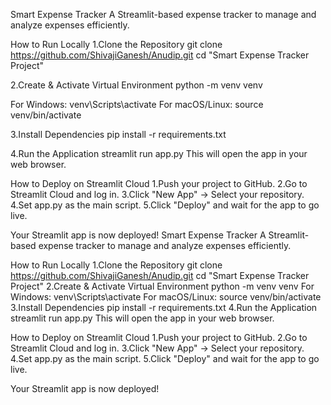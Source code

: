 Smart Expense Tracker
A Streamlit-based expense tracker to manage and analyze expenses efficiently.

How to Run Locally
1.Clone the Repository
git clone https://github.com/ShivajiGanesh/Anudip.git
cd "Smart Expense Tracker Project"

2.Create & Activate Virtual Environment
python -m venv venv

For Windows:
venv\Scripts\activate
For macOS/Linux:
source venv/bin/activate

3.Install Dependencies
pip install -r requirements.txt

4.Run the Application
streamlit run app.py
This will open the app in your web browser.

How to Deploy on Streamlit Cloud
1.Push your project to GitHub.
2.Go to Streamlit Cloud and log in.
3.Click "New App" → Select your repository.
4.Set app.py as the main script.
5.Click "Deploy" and wait for the app to go live.

Your Streamlit app is now deployed! Smart Expense Tracker
A Streamlit-based expense tracker to manage and analyze expenses efficiently.

How to Run Locally
1.Clone the Repository
git clone https://github.com/ShivajiGanesh/Anudip.git
cd "Smart Expense Tracker Project"
2.Create & Activate Virtual Environment
python -m venv venv
For Windows:
venv\Scripts\activate
For macOS/Linux:
source venv/bin/activate
3.Install Dependencies
pip install -r requirements.txt
4.Run the Application
streamlit run app.py
This will open the app in your web browser.

How to Deploy on Streamlit Cloud
1.Push your project to GitHub.
2.Go to Streamlit Cloud and log in.
3.Click "New App" → Select your repository.
4.Set app.py as the main script.
5.Click "Deploy" and wait for the app to go live.

Your Streamlit app is now deployed!
